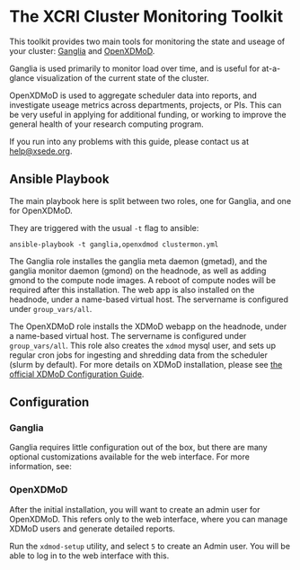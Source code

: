 # The XCRI Cluster Monitoring Toolkit

This toolkit provides two main tools for monitoring the
state and useage of your cluster: 
[Ganglia](http://ganglia.sourceforge.net/) and [OpenXDMoD](https://open.xdmod.org). 

Ganglia is used primarily to monitor load over time, and is useful for 
at-a-glance visualization of the current state of the cluster. 

OpenXDMoD is used to aggregate scheduler data into reports, 
and investigate useage metrics across departments, projects, or PIs.
This can be very useful in applying for additional funding, or
working to improve the general health of your research computing program.

If you run into any problems with this guide, please contact us at
help@xsede.org.

## Ansible Playbook

The main playbook here is split between two roles, one for Ganglia, and one for OpenXDMoD.

They are triggered with the usual `-t` flag to ansible:

``` 
ansible-playbook -t ganglia,openxdmod clustermon.yml
```

The Ganglia role installes the ganglia meta daemon (gmetad), and the 
ganglia monitor daemon (gmond) on the headnode, as well as adding gmond
to the compute node images. A reboot of compute nodes will be required after this 
installation. The web app is also installed on the headnode, under a name-based virtual 
host. The servername is configured under `group_vars/all`.

The OpenXDMoD role installs the XDMoD webapp on the headnode, under a name-based
virtual host. The servername is configured under `group_vars/all`. This role also
creates the `xdmod` mysql user, and sets up regular cron jobs for ingesting and
shredding data from the scheduler (slurm by default). For more details on 
XDMoD installation, please see 
[the official XDMoD Configuration Guide](https://open.xdmod.org/8.0/configuration.html).

## Configuration

### Ganglia
Ganglia requires little configuration out of the box, but there
are many optional customizations available for the web interface. 
For more information, see:

### OpenXDMoD
After the initial installation, you will want to create an admin user
for OpenXDMoD. This refers only to the web interface, where you
can manage XDMoD users and generate detailed reports.

Run the `xdmod-setup` utility, and select `5` to create an Admin user. You
will be able to log in to the web interface with this.
